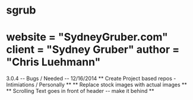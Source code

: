sgrub
=====
__website__ = "SydneyGruber.com"
__client__ = "Sydney Gruber"
__author__ = "Chris Luehmann"
=====

3.0.4 -- Bugs / Needed -- 12/16/2014
** Create Project based repos - Intimiations / Personally **
** Replace stock images with actual images **
** Scrolling Text goes in front of header -- make it behind **

